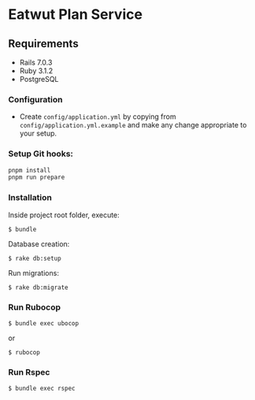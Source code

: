 # Eatwut Plan Service

## Requirements

- Rails 7.0.3
- Ruby 3.1.2
- PostgreSQL

### Configuration

- Create `config/application.yml` by copying from `config/application.yml.example` and make any change appropriate to your setup.

### Setup Git hooks:

```bash
pnpm install
pnpm run prepare
```

### Installation

Inside project root folder, execute:

```
$ bundle
```

Database creation:

```
$ rake db:setup
```

Run migrations:

```
$ rake db:migrate
```

### Run Rubocop

```
$ bundle exec ubocop
```

or

```
$ rubocop
```

### Run Rspec

```
$ bundle exec rspec
```
